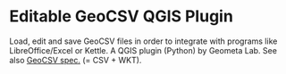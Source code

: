 # Editable GeoCSV QGIS Plugin
Load, edit and save GeoCSV files in order to integrate with programs like LibreOffice/Excel or Kettle. A QGIS plugin (Python) by Geometa Lab. See also [GeoCSV spec.](http://giswiki.hsr.ch/GeoCSV) (= CSV + WKT).

